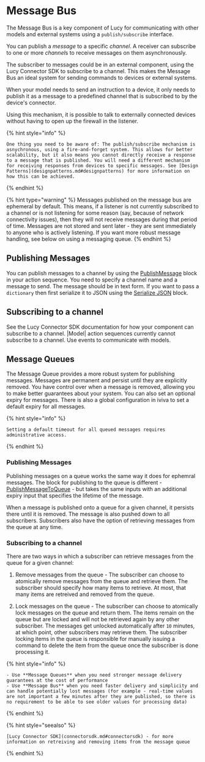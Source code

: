 


<a name='messagebus'></a>

# Message Bus
The Message Bus is a key component of Lucy for communicating with other models and external systems using a `publish/subscribe` interface.

You can publish a *message* to a specific *channel*.
A receiver can subscribe to one or more *channel*s to receive messages on them asynchronously.

The subscriber to messages could be in an external component, using the Lucy Connector SDK to subscribe to a channel. This makes the Message Bus an ideal system for sending commands to devices or external systems.

When your model needs to send an instruction to a device, it only needs to publish it as a message to a predefined channel that is subscribed to by the device's connector.

Using this mechanism, it is possible to talk to externally connected devices without having to open up the firewall in the listener.

{% hint style="info" %}

    One thing you need to be aware of: The publish/subscribe mechanism is asnychronous, using a fire-and-forget system. This allows for better scalability, but it also means you cannot directly receive a response to a message that is published. You will need a different mechanism for receiving responses from devices to specific messages. See [Design Patterns](designpatterns.md#designpatterns) for more information on how this can be achieved.

{% endhint %}

{% hint type="warning" %}
    Messages published on the message bus are ephemeral by default. This means, if a listener is not currently subscribed to a channel or is not listening for some reason (say, because of network connectivity issues), then they will not receive messages during that period of time. Messages are not stored and sent later - they are sent immediately to anyone who is actively listening. If you want more robust message handling, see below on using a messaging queue. {% endhint %}

<a name='mbpublish'></a>

## Publishing Messages
You can publish messages to a channel by using the [PublishMessage](blocks.md#publishmessage-ref) block in your action sequence. You need to specify a channel name and a message to send.
The message should be in text form. If you want to pass a `dictionary` then first serialize it to JSON using the [Serialize JSON](block-source.raw.md#tojson-ref) block.

<a name='mbsubscribe'></a>

## Subscribing to a channel
See the Lucy Connector SDK documentation for how your component can subscribe to a channel.
|Model| action sequences currently cannot subscribe to a channel. Use events to communicate with models.

## Message Queues
The Message Queue provides a more robust system for publishing messages. Messages are permanent and persist until they are explicitly removed. You have control over when a message is removed, allowing you to make better guarantees about your system. You can also set an optional expiry for messages. There is also a global configuration in iviva to set a default expiry for all messages.

{% hint style="info" %}

    Setting a default timeout for all queued messages requires administrative access.

{% endhint %}


<a name='mbqpublish'></a>

### Publishing Messages
Publishing messages on a queue works the same way it does for ephemral messages. The block for publishing to the queue is different - [PublishMessageToQueue](blocks.md#objectaction:System:PublishMessageToQueue-ref) - but takes the same inputs with an additional expiry input that specifies the lifetime of the message.

When a message is published onto a queue for a given channel, it persists there until it is removed. The message is also pushed down to all subscribers.
Subscribers also have the option of retrieving messages from the queue at any time.

<a name='mbqsubscribe'></a>

### Subscribing to a channel
There are two ways in which a subscriber can retrieve messages from the queue for a given channel:

1. Remove messages from the queue - The subscriber can choose to atomically remove messages from the queue and retrieve them. The subscriber should specify how many items to retrieve. At most, that many items are retreived and removed from the queue.

2. Lock messages on the queue - The subscriber can choose to atomically lock messages on the queue and return them. The items remain on the queue but are locked and will not be retrieved again by any other subscriber. The messages get unlocked automatically after `10` minutes, at which point, other subscribers may retrieve them. The subscriber locking items in the queue is responsible for manually issuing a command to delete the item from the queue once the subscriber is done processing it.

{% hint style="info" %}

    - Use **Message Queues** when you need stronger message delivery guarantees at the cost of performance
    - Use **Message Bus** when you need faster delivery and simplicity and can handle potentially lost messages (for example - real-time values are not important a few minutes after they are published, so there is no requirement to be able to see older values for processing data)

{% endhint %}

{% hint style="seealso" %}

    [Lucy Connector SDK](connectorsdk.md#connectorsdk) - for more information on retreiving and removing items from the message queue

{% endhint %}